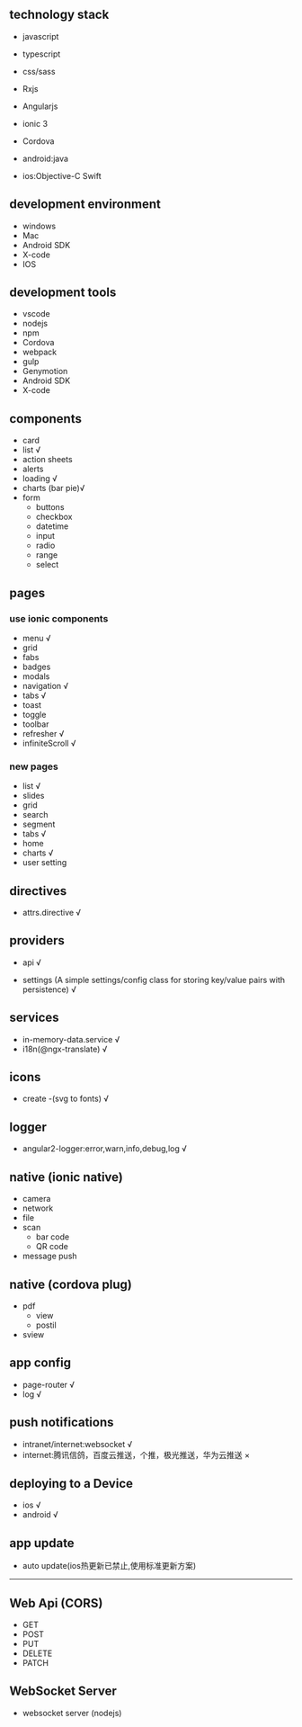 ## technology stack

+ javascript
+ typescript
+ css/sass
+ Rxjs
+ Angularjs 
+ ionic 3
+ Cordova

+ android:java
+ ios:Objective-C Swift

## development environment

+ windows
+ Mac
+ Android SDK
+ X-code
+ IOS

##  development tools

+ vscode
+ nodejs
+ npm
+ Cordova
+ webpack
+ gulp
+ Genymotion 
+ Android SDK
+ X-code


## components

+ card
+ list √
+ action sheets
+ alerts
+ loading √
+ charts (bar pie)√
+ form
    + buttons
    + checkbox
    + datetime
    + input
    + radio
    + range
    + select

## pages

### use ionic components

+ menu √
+ grid
+ fabs
+ badges
+ modals
+ navigation √
+ tabs √
+ toast
+ toggle
+ toolbar
+ refresher √
+ infiniteScroll √

### new pages

+ list √
+ slides
+ grid
+ search
+ segment
+ tabs √
+ home
+ charts √
+ user setting


## directives

+ attrs.directive √

## providers

+ api √

+ settings (A simple settings/config class for storing key/value pairs with persistence) √

## services 

+ in-memory-data.service √
+ i18n(@ngx-translate)   √

## icons

+ create -(svg to fonts) √

## logger

+ angular2-logger:error,warn,info,debug,log √

## native (ionic native)

+ camera
+ network
+ file
+ scan
    + bar code
    + QR code
+ message push


## native (cordova plug) 
+ pdf
    + view
    + postil   
+ sview

## app config

+ page-router √
+ log         √


## push notifications

+ intranet/internet:websocket √
+ internet:腾讯信鸽，百度云推送，个推，极光推送，华为云推送 ×

## deploying to a Device

+ ios √
+ android √

## app update

+ auto update(ios热更新已禁止,使用标准更新方案)

------------------------
## Web Api (CORS) 

+ GET
+ POST
+ PUT
+ DELETE
+ PATCH

## WebSocket Server

+ websocket server (nodejs)


